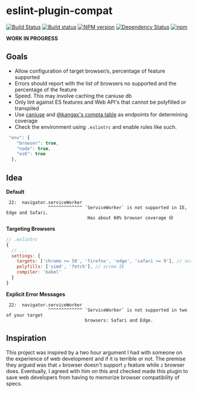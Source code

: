 eslint-plugin-compat
=====================
[![Build Status](https://travis-ci.org/amilajack/eslint-plugin-compat.svg?branch=master)](https://travis-ci.org/amilajack/eslint-plugin-compat)
[![Build status](https://ci.appveyor.com/api/projects/status/at71r1stbghsgcja/branch/master?svg=true)](https://ci.appveyor.com/project/amilajack/eslint-plugin-compat/branch/master)
[![NPM version](https://badge.fury.io/js/eslint-plugin-compat.svg)](http://badge.fury.io/js/eslint-plugin-compat)
[![Dependency Status](https://img.shields.io/david/amilajack/eslint-plugin-compat.svg)](https://david-dm.org/amilajack/eslint-plugin-compat)
[![npm](https://img.shields.io/npm/dm/eslint-plugin-compat.svg)](https://npm-stat.com/charts.html?package=eslint-plugin-compat)

**WORK IN PROGRESS**

## Goals
 - Allow configuration of target browser/s, percentage of feature supported
 - Errors should report with the list of browsers no supported and the percentage of the feature
 - Speed. This may involve caching the caniuse db
 - Only lint against ES features and Web API's that cannot be polyfilled or transpiled
 - Use [caniuse](http://caniuse.com) and [@kangax's compta table](http://kangax.github.io/compat-table/es6/) as endpoints for determining coverage
 - Check the environment using `.eslintrc` and enable rules like such.
```js
 "env": {
    "browser": true,
    "node": true,
    "es6": true
  },
```

## Idea

**Default**
```
 22:  navigator.serviceWorker
                ^^^^^^^^^^^^^ `ServiceWorker` is not supported in IE, Edge and Safari.
                               Has about 60% browser coverage 😢
```

**Targeting Browsers**
```js
// .eslintrc
{
  // ...
  settings: {
    targets: ['chrome >= 50', 'firefox', 'edge', 'safari >= 9'], // screw IE
    polyfills: ['simd', 'fetch'], // screw IE
    compiler: 'babel'
  }
}
```

**Explicit Error Messages**
```
 22:  navigator.serviceWorker
                ^^^^^^^^^^^^^ `ServiceWorker` is not supported in two of your target
                              browsers: Safari and Edge.
```

## Inspiration
This project was inspired by a two hour argument I had with someone on the experience of web development and if it is terrible or not. The premise they argued was that `x` browser doesn't support `y` feature while `z` browser does. Eventually, I agreed with him on this and checked made this plugin to save web developers from having to memorize browser compatibility of specs.
